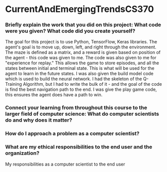 # CurrentAndEmergingTrendsCS370

### Briefly explain the work that you did on this project: What code were you given? What code did you create yourself?

The goal for this project is to use Python, TensorFlow, Keras libraries. The agent's goal is to move up, down, left, and right through the environment. The maze is defined as a matrix, and a reward is given based on position of the agent - this code was given to me. The code was also given to me for "experience for replay." This allows the game to store episodes, and all the states between initial and terminal state. This is what will be used for the agent to learn in the future states. I was also given the build model code which is used to build the neural network. I had the skeleton of the Q-Training Algorithm, but I had to write the bulk of it - and the goal of the code is find the best navigation path to the end. I was give the play game code, this ensures the agent does have a path to win.

### Connect your learning from throughout this course to the larger field of computer science: What do computer scientists do and why does it matter?

### How do I approach a problem as a computer scientist?

### What are my ethical responsibilities to the end user and the organization?

My responsibilities as a computer scientist to the end user
